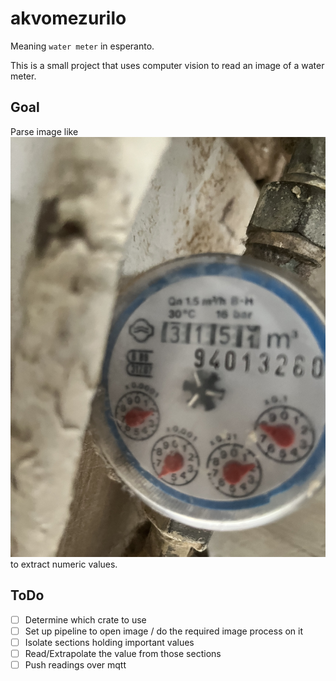 # akvomezurilo

Meaning `water meter` in esperanto.

This is a small project that uses computer vision to read an image of a water meter.


## Goal

Parse image like ![water_meter_raw_01.jpg](img/water_meter_raw_01.jpg) to extract numeric values.

## ToDo

- [ ] Determine which crate to use
- [ ] Set up pipeline to open image / do the required image process on it
- [ ] Isolate sections holding important values
- [ ] Read/Extrapolate the value from those sections
- [ ] Push readings over mqtt
